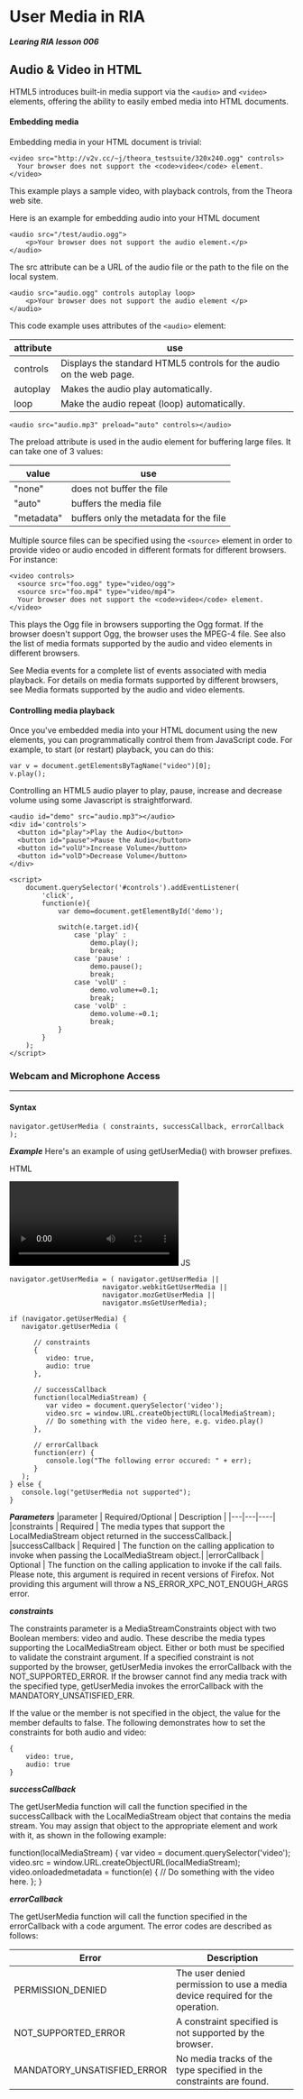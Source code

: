 User Media in RIA
===
***Learing RIA lesson 006***

Audio & Video in HTML
---

HTML5 introduces built-in media support via the `<audio>` and `<video>` elements, offering the ability to easily embed media into HTML documents.

#### Embedding media
Embedding media in your HTML document is trivial:

    <video src="http://v2v.cc/~j/theora_testsuite/320x240.ogg" controls>
      Your browser does not support the <code>video</code> element.
    </video>

This example plays a sample video, with playback controls, from the Theora web site.

Here is an example for embedding audio into your HTML document

    <audio src="/test/audio.ogg">
        <p>Your browser does not support the audio element.</p>
    </audio>

The src attribute can be a URL of the audio file or the path to the file on the local system.

    <audio src="audio.ogg" controls autoplay loop>
        <p>Your browser does not support the audio element </p>
    </audio>

This code example uses attributes of the `<audio>` element:

| attribute    | use      |
|---|---|
|controls | Displays the standard HTML5 controls for the audio on the web page.|
|autoplay | Makes the audio play automatically.|
|loop     | Make the audio repeat (loop) automatically.|

    <audio src="audio.mp3" preload="auto" controls></audio>

The preload attribute is used in the audio element for buffering large files. It can take one of 3 values:

|value | use       |
|---|---|
|"none" | does not buffer the file  |
|"auto" | buffers the media file  |
|"metadata" | buffers only the metadata for the file  |

Multiple source files can be specified using the `<source>` element in order to provide video or audio encoded in different formats for different browsers. For instance:

    <video controls>
      <source src="foo.ogg" type="video/ogg">
      <source src="foo.mp4" type="video/mp4">
      Your browser does not support the <code>video</code> element.
    </video>

This plays the Ogg file in browsers supporting the Ogg format. If the browser doesn't support Ogg, the browser uses the MPEG-4 file. See also the list of media formats supported by the audio and video elements in different browsers.

See Media events for a complete list of events associated with media playback. For details on media formats supported by different browsers, see Media formats supported by the audio and video elements.

#### Controlling media playback
Once you've embedded media into your HTML document using the new elements, you can programmatically control them from JavaScript code. For example, to start (or restart) playback, you can do this:

    var v = document.getElementsByTagName("video")[0];
    v.play();

Controlling an HTML5 audio player to play, pause, increase and decrease volume using some Javascript is straightforward.

    <audio id="demo" src="audio.mp3"></audio>
    <div id='controls'>
      <button id="play">Play the Audio</button>
      <button id="pause">Pause the Audio</button>
      <button id="volU">Increase Volume</button>
      <button id="volD">Decrease Volume</button>
    </div>
    
    <script>
        document.querySelector('#controls').addEventListener(
            'click',
            function(e){
                var demo=document.getElementById('demo');
                
                switch(e.target.id){
                    case 'play' :
                        demo.play();
                        break;
                    case 'pause' :
                        demo.pause();
                        break;
                    case 'volU' :
                        demo.volume+=0.1;
                        break;
                    case 'volD' :
                        demo.volume-=0.1;
                        break;
                }
            }
        );
    </script>
    
### Webcam and Microphone Access
---

#### Syntax
    
    navigator.getUserMedia ( constraints, successCallback, errorCallback );

***Example***
Here's an example of using getUserMedia() with browser prefixes.

HTML
   
   <html>
       <head></head>
       <body>
            <video></video>
       </body>
   </html>
JS

    navigator.getUserMedia = ( navigator.getUserMedia ||
                           navigator.webkitGetUserMedia ||
                           navigator.mozGetUserMedia ||
                           navigator.msGetUserMedia);

    if (navigator.getUserMedia) {
       navigator.getUserMedia (

          // constraints
          {
             video: true,
             audio: true
          },

          // successCallback
          function(localMediaStream) {
             var video = document.querySelector('video');
             video.src = window.URL.createObjectURL(localMediaStream);
             // Do something with the video here, e.g. video.play()
          },

          // errorCallback
          function(err) {
             console.log("The following error occured: " + err);
          }
       );
    } else {
       console.log("getUserMedia not supported");
    }
    
***Parameters***
|parameter |	Required/Optional |	Description |
|---|---|----|
|constraints | Required | The media types that support the LocalMediaStream object returned in the successCallback.|
|successCallback | Required | The function on the calling application to invoke when passing the LocalMediaStream object.|
|errorCallback | Optional | The function on the calling application to invoke if the call fails. Please note, this argument is required in recent versions of Firefox. Not providing this argument will throw a NS_ERROR_XPC_NOT_ENOUGH_ARGS error.

***constraints***

The constraints parameter is a MediaStreamConstraints object with two Boolean members: video and audio. These describe the media types supporting the LocalMediaStream object. Either or both must be specified to validate the constraint argument. If a specified constraint is not supported by the browser, getUserMedia invokes the errorCallback with the NOT_SUPPORTED_ERROR. If the browser cannot find any media track with the specified type, getUserMedia invokes the errorCallback with the MANDATORY_UNSATISFIED_ERR.

If the value or the member is not specified in the object, the value for the member defaults to false. The following demonstrates how to set the constraints for both audio and video:

    { 
        video: true, 
        audio: true 
    }
    
***successCallback***

The getUserMedia function will call the function specified in the successCallback with the LocalMediaStream object that contains the media stream. You may assign that object to the appropriate element and work with it, as shown in the following example:

function(localMediaStream) {
   var video = document.querySelector('video');
   video.src = window.URL.createObjectURL(localMediaStream);
   video.onloadedmetadata = function(e) {
      // Do something with the video here.
   };
}

***errorCallback***

The getUserMedia function will call the function specified in the errorCallback with a code argument. The error codes are described as follows:

|Error 	| Description |
|---|---|
|PERMISSION_DENIED 	|The user denied permission to use a media device required for the operation.|
|NOT_SUPPORTED_ERROR |A constraint specified is not supported by the browser.|
|MANDATORY_UNSATISFIED_ERROR |No media tracks of the type specified in the constraints are found.|


